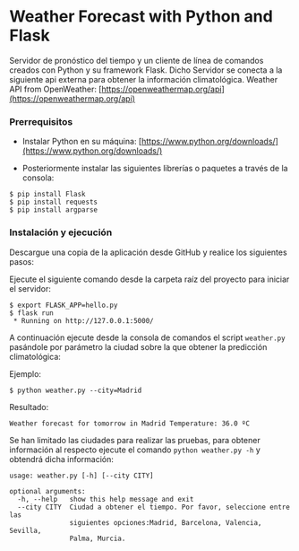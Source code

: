 # Weather Forecast with Python and Flask
Servidor de pronóstico del tiempo y un cliente de línea de comandos creados con Python y su framework Flask. Dicho Servidor se conecta a la siguiente api externa para obtener la información climatológica.
Weather API from OpenWeather: [https://openweathermap.org/api](https://openweathermap.org/api)

### Prerrequisitos

 - Instalar Python en su máquina:
   [https://www.python.org/downloads/](https://www.python.org/downloads/)
   
 - Posteriormente instalar las siguientes librerías o paquetes a través de la consola:
```
$ pip install Flask
$ pip install requests
$ pip install argparse
```
### Instalación y ejecución
Descargue una copia de la aplicación desde GitHub y realice los siguientes pasos:

Ejecute el siguiente comando desde la carpeta raíz del proyecto para iniciar el servidor:
```
$ export FLASK_APP=hello.py
$ flask run
 * Running on http://127.0.0.1:5000/
```

A continuación ejecute desde la consola de comandos el script `weather.py` pasándole por parámetro la ciudad sobre la que obtener la predicción climatológica:

Ejemplo:
```
$ python weather.py --city=Madrid
```
Resultado:
```
Weather forecast for tomorrow in Madrid Temperature: 36.0 ºC
```

Se han limitado las ciudades para realizar las pruebas, para obtener información al respecto ejecute el comando `python weather.py -h` y obtendrá dicha información:
```
usage: weather.py [-h] [--city CITY]

optional arguments:
  -h, --help   show this help message and exit
  --city CITY  Ciudad a obtener el tiempo. Por favor, seleccione entre las
               siguientes opciones:Madrid, Barcelona, Valencia, Sevilla,
               Palma, Murcia.